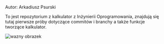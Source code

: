 Autor: Arkadiusz Psurski

To jest repozytorium z kalkulator z Inżynierii Oprogramowania,
znajdują się tutaj pierwsze próby dotyczące commitów i branchy a także
funkcje tworzące kalkulator.

![wazny obrazek](https://c.tenor.com/5ikT30akBroAAAAC/cenzopapa-papaj.gif)
